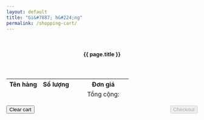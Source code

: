 ```yaml
---
layout: default
title: "Gi&#7887; h&#224;ng"
permalink: /shopping-cart/
---
```


<div class="row">
    <div class="col-md-10">
        <article class="post">
            <br />
            <header class="post-header">
                <h4>{{ page.title }}</h4>
            </header>
            <div class="post-content">
                <table class="table">
                <thead>
                    <tr>
                        <!-- <th>M&#227; h&#224;ng</th> -->
                        <th>T&#234;n h&#224;ng</th>
                        <th>S&#7889; l&#432;&#7907;ng</th>
                        <th></th>
                        <th></th>
                        <th class="text-right">&#272;&#417;n gi&#225;</th>
                        <th></th>
                    </tr>
                </thead>
                    <tbody class="cart">
                    </tbody>
                    <tfoot>
                        <tr>
                            <!-- <td></td> -->
                            <td></td>
                            <td></td>
                            <td></td>
                            <td></td>
                            <td class="text-right">T&#7893;ng c&#7897;ng: <strong class="total"></strong></td>
                            <td></td>
                        </tr>
                    </tfoot>
                </table>
                <div id="remove-or-checkout">
                    <div style="float: left;">
                        <button class="btn btn-danger mr-2" onClick="cartLS.destroy()">Clear cart</button>
                    </div>
                    <div style="float: right;">
                        <button class="btn btn-primary mr-2" id="btn-checkout" onClick="checkoutOrder();" disabled>Checkout</button>
                    </div>
                </div>
                <br />
                <br />
                <div id="customer-info" style="clear: both;" hidden>
                    <h4>Thông tin khách hàng</h4>
                    <div class="recent">
                        <ul>
                            <li>
                                <label style="display: block;">
                                    <span style="display: inline-block; text-align: right; width: 100px;">M&#227; &#273;&#7863;t h&#224;ng</span>
                                    <input type="text" name="customer_order_id" id="input-order-id" required readonly/>
                                </label>
                            </li>
                            <li>
                                <label style="display: block;">
                                    <span style="display: inline-block; text-align: right; width: 100px;">T&#234;n</span>
                                    <input type="text" name="customer_name" required/>
                                </label>
                            </li>
                            <li>
                                <label style="display: block;">
                                    <span style="display: inline-block; text-align: right; width: 100px;">Điện thoại</span>
                                    <input type="tel" name="customer_phone" required/>
                                </label>
                            </li>
                            <li>
                                <label style="display: block;">
                                    <span style="display: inline-block; text-align: right; width: 100px;" required>Địa chỉ</span>
                                    <input type="text" name="customer_address"/>
                                </label>
                            </li>
                            <li>
                                <label style="display: block;">
                                    <span style="display: inline-block; text-align: right; width: 100px;">Email</span>
                                    <input type="email" name="customer_email" placeholder="Không bắt buộc"/>
                                </label>
                            </li>
                            <li>
                                <label style="display: block;">
                                    <span style="display: inline-block; text-align: right; width: 100px; vertical-align: top;">Lời nh&#7855;n</span>
                                    <textarea name="customer_comment" rows="2" placeholder="Không bắt buộc"></textarea>
                                </label>
                            </li>
                        </ul>
                    </div>
                    <br />
                    <div style="float: right;">
                        <button class="btn btn-primary mr-2" id="btn-order" onClick="placeOrder();">Place order</button>
                    </div>
                </div>
                <div id="alert-msg" class="alert" role="alert"></div>
            </div>
        </article>
    </div>
    <div>
        <form name="submit-to-google-sheet" id="submit-form" hidden>
            <input name="customer_order_id" type="text">
            <input name="customer_name" type="text">
            <input name="customer_phone" type="text">
            <input name="customer_email" type="text">
            <input name="customer_address" type="text">
            <input name="customer_comment" type="text">
            <input name="id" type="text">
            <input name="name" type="text">
            <input name="quantity" type="text">
            <input name="price" type="text">
        </form>
    </div>
</div>